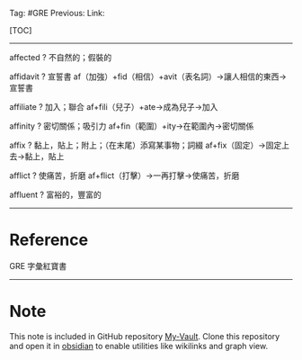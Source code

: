 Tag: #GRE 
Previous: 
Link: 

[TOC]

---

affected
?
不自然的；假裝的
<!--SR:!2023-10-11,1,230-->

affidavit
?
宣誓書
af（加強）+fid（相信）+avit（表名詞）->讓人相信的東西->宣誓書
<!--SR:!2023-10-11,1,230-->

affiliate
?
加入；聯合
af+fili（兒子）+ate->成為兒子->加入
<!--SR:!2023-10-11,1,230-->

affinity
?
密切關係；吸引力
af+fin（範圍）+ity->在範圍內->密切關係
<!--SR:!2023-10-11,1,230-->

affix
?
黏上，貼上；附上；（在末尾）添寫某事物；詞綴
af+fix（固定）->固定上去->黏上，貼上
<!--SR:!2023-10-14,4,270-->

afflict
?
使痛苦，折磨
af+flict（打擊）->一再打擊->使痛苦，折磨
<!--SR:!2023-10-11,1,230-->

affluent
?
富裕的，豐富的
<!--SR:!2023-10-11,1,230-->

---

# Reference

GRE 字彙紅寶書

---

# Note

This note is included in GitHub repository [My-Vault](https://github.com/LittleD3092/My-Vault.git). Clone this repository and open it in [obsidian](https://obsidian.md/) to enable utilities like wikilinks and graph view.